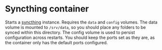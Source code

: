 # Syncthing container
Starts a [syncthing](https://syncthing.net/) instance. Requires the `data` and `config` volumes. The data volume is mounted to `/srv/data`, so you should place any folders to be synced within this directory.
The config volume is used to persist configuration across restarts.
You should keep the ports set as they are, as the container only has the default ports configured.

